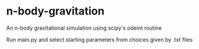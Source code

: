 # n-body-gravitation
An n-body gravitational simulation using scipy's odeint routine 

Run main.py and select starting parameters from choices given by .txt files 
